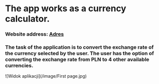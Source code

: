 # The app works as a currency calculator.
  ### Website address: [Adres](https://t-samborski.github.io/currency-converter)
### The task of the application is to convert the exchange rate of the currency selected by the user. The user has the option of converting the exchange rate from PLN to 4 other available currencies.
![Widok aplikacji](/image/First page.jpg)
